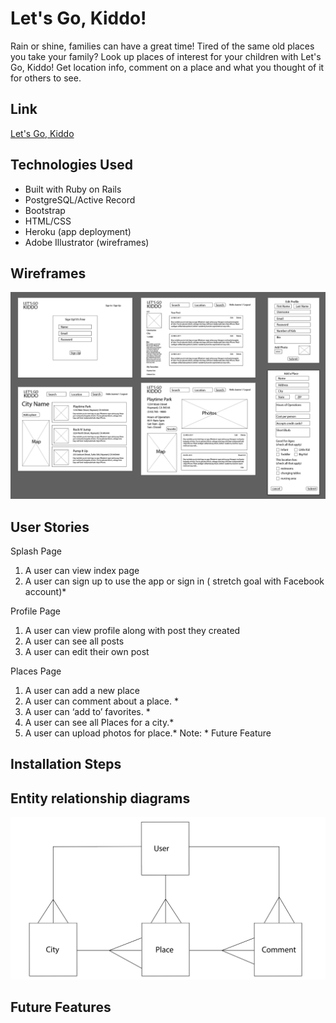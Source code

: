 # Let's Go, Kiddo!
Rain or shine, families can have a great time! Tired of the same old places you take your family? Look up places of interest for your children with Let's Go, Kiddo! Get location info, comment on a place and what you thought of it for others to see. 

## Link

[Let's Go, Kiddo](https://lets-go-kiddo.herokuapp.com/)

## Technologies Used
* Built with Ruby on Rails
* PostgreSQL/Active Record
* Bootstrap
* HTML/CSS
* Heroku (app deployment)
* Adobe Illustrator (wireframes)

## Wireframes 
![alt text](https://github.com/jojobeth1/kiddo/blob/master/wireframes-kiddo.png "Wireframes for Project Kiddo")

## User Stories
Splash Page
1. A user can view index page
2. A user can sign up to use the app or sign in ( stretch goal with Facebook account)*

Profile Page
1. A user can view profile along with post they created
2. A user can see all posts
3. A user can edit their own post

Places Page
1. A user can add a new place 
2. A user can comment about a place. * 
3. A user can ‘add to’ favorites. *
4. A user can see all Places for a city.*
5. A user can upload photos for place.*
Note: * Future Feature

## Installation Steps

## Entity relationship diagrams
![alt text](https://github.com/jojobeth1/kiddo/blob/master/ERD.png "ERD for Project Kiddo")


## Future Features
